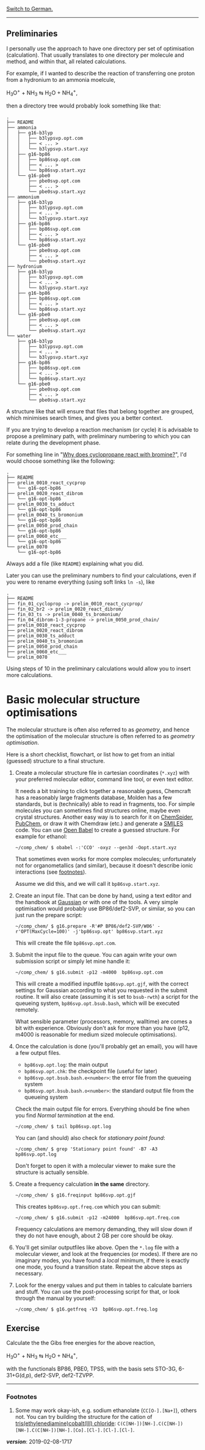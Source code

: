[Switch to German.](mol_struc_de.md)

---

## Preliminaries

I personally use the approach to have one directory per set of optimisation (calculation).
That usually translates to one directory per molecule and method, 
and within that, all related calculations.

For example, if I wanted to describe the reaction of transferring one proton
from a hydronium to an ammonia moelcule, 

H<sub>3</sub>O<sup>+</sup> + NH<sub>3</sub> &lrarr; H<sub>2</sub>O + NH<sub>4</sub><sup>+</sup>, 

then a directory tree would probably look something like that:

```
.
├── README
├── ammonia
│   ├── g16-b3lyp
│   │   ├── b3lypsvp.opt.com
│   │   ├── < ... >
│   │   └── b3lypsvp.start.xyz
│   ├── g16-bp86
│   │   ├── bp86svp.opt.com
│   │   ├── < ... >
│   │   └── bp86svp.start.xyz
│   └── g16-pbe0
│       ├── pbe0svp.opt.com
│       ├── < ... >
│       └── pbe0svp.start.xyz
├── ammonium
│   ├── g16-b3lyp
│   │   ├── b3lypsvp.opt.com
│   │   ├── < ... >
│   │   └── b3lypsvp.start.xyz
│   ├── g16-bp86
│   │   ├── bp86svp.opt.com
│   │   ├── < ... >
│   │   └── bp86svp.start.xyz
│   └── g16-pbe0
│       ├── pbe0svp.opt.com
│       ├── < ... >
│       └── pbe0svp.start.xyz
├── hydronium
│   ├── g16-b3lyp
│   │   ├── b3lypsvp.opt.com
│   │   ├── < ... >
│   │   └── b3lypsvp.start.xyz
│   ├── g16-bp86
│   │   ├── bp86svp.opt.com
│   │   ├── < ... >
│   │   └── bp86svp.start.xyz
│   └── g16-pbe0
│       ├── pbe0svp.opt.com
│       ├── < ... >
│       └── pbe0svp.start.xyz
└── water
    ├── g16-b3lyp
    │   ├── b3lypsvp.opt.com
    │   ├── < ... >
    │   └── b3lypsvp.start.xyz
    ├── g16-bp86
    │   ├── bp86svp.opt.com
    │   ├── < ... >
    │   └── bp86svp.start.xyz
    └── g16-pbe0
        ├── pbe0svp.opt.com
        ├── < ... >
        └── pbe0svp.start.xyz
```

A structure like that will ensure that files that belong together are grouped,
which minimises search times, and gives you a better context.

If you are trying to develop a reaction mechanism (or cycle) it is advisable
to propose a preliminary path, with preliminary numbering to which you can 
relate during the development phase. 

For something line in 
"[Why does cyclopropane react with bromine?](https://chemistry.stackexchange.com/q/10653/4945)",
I'd would choose something like the following:

```
.
├── README
├── prelim_0010_react_cycprop
│   └── g16-opt-bp86
├── prelim_0020_react_dibrom
│   └── g16-opt-bp86
├── prelim_0030_ts_adduct
│   └── g16-opt-bp86
├── prelim_0040_ts_bromonium
│   └── g16-opt-bp86
├── prelim_0050_prod_chain
│   └── g16-opt-bp86
├── prelim_0060_etc___
│   └── g16-opt-bp86
└── prelim_0070
    └── g16-opt-bp86
```

Always add a file (like `README`) explaining what you did.

Later you can use the preliminary numbers to find your calculations, 
even if you were to rename everything (using soft links `ln -s`), like

```
.
├── README
├── fin_01_cycloprop -> prelim_0010_react_cycprop/
├── fin_02_br2 -> prelim_0020_react_dibrom/
├── fin_03_ts -> prelim_0040_ts_bromonium/
├── fin_04_dibrom-1-3-propane -> prelim_0050_prod_chain/
├── prelim_0010_react_cycprop
├── prelim_0020_react_dibrom
├── prelim_0030_ts_adduct
├── prelim_0040_ts_bromonium
├── prelim_0050_prod_chain
├── prelim_0060_etc___
└── prelim_0070
```

Using steps of 10 in the preliminary calculations would allow you to insert 
more calculations.

# Basic molecular structure optimisations

The molecular structure is often also referred to as *geometry*, 
and hence the optimisation of the molecular structure is often referred to as
*geometry optimisation*.

Here is a short checklist, flowchart, or list how to get from an 
initial (guessed) structure to a final structure.

1. Create a molecular structure file in cartesian coordinates (`*.xyz`) 
   with your preferred molecular editor, command line tool, or even text editor.

   It needs a bit training to click together a reasonable guess, 
   Chemcraft has a reasonably large fragments database, 
   Molden has a few standards, but is (technically) able to read in fragments, too.
   For simple molecules you can sometimes find structures online, maybe even crystal structures.
   Another easy way is to search for it on [ChemSpider](http://www.chemspider.com/), 
   [PubChem](https://pubchem.ncbi.nlm.nih.gov/search/), or 
   draw it with Chemdraw (etc.) and generate a 
   [SMILES](https://en.wikipedia.org/wiki/Simplified_molecular-input_line-entry_system) code.
   You can use [Open Babel](http://openbabel.org) to create a guessed structure.
   For example for ethanol:
   
   ```
   ~/comp_chem/ $ obabel -:'CCO' -oxyz --gen3d -Oopt.start.xyz
   ```
   That sometimes even works for more complex molecules; 
   unfortunately not for organometallics (and similar), 
   because it doesn't describe ionic interactions (see [footnotes](#footnotes)).

   Assume we did this, and we will call it `bp86svp.start.xyz`.

2. Create an input file. That can be done by hand, using a text editor and the handbook 
   at [Gaussian](http://gaussian.com/) or with one of the tools.
   A very simple optimisation would probably use BP86/def2-SVP, or similar, 
   so you can just run the prepare script:
   ```
   ~/comp_chem/ $ g16.prepare -R'#P BP86/def2-SVP/W06' -r'OPT(MaxCycle=100)' -j'bp86svp.opt' bp86svp.start.xyz
   ```
   This will create the file `bp86svp.opt.com`.

3. Submit the input file to the queue.
   You can again write your own submission script or simply let mine handle it:
   ```
   ~/comp_chem/ $ g16.submit -p12 -m4000  bp86svp.opt.com
   ```
   This will create a modified inputfile `bp86svp.opt.gjf`, with the correct settings for Gaussian
   according to what you requested in the submit routine.
   It will also create (assuming it is set to `bsub-rwth`) a script for the queueing system,
   `bp86svp.opt.bsub.bash`, which will be executed remotely.

   What sensible parameter (processors, memory, walltime) are comes a bit with experience.
   Obviously don't ask for more than you have 
   (p12, m4000 is reasonable for medium sized molecule optimisations).

4. Once the calculation is done (you'll probably get an email), you will have a few output files.
   - `bp86svp.opt.log`: the main output
   - `bp86svp.opt.chk`: the checkpoint file (useful for later)
   - `bp86svp.opt.bsub.bash.e<number>`: the error file from the queueing system
   - `bp86svp.opt.bsub.bash.o<number>`: the standard output file from the queueing system

   Check the main output file for errors. Everything should be fine when you find *Normal termination* at the end.
   ```
   ~/comp_chem/ $ tail bp86svp.opt.log
   ```
   You can (and should) also check for *stationary point found*:
   ```
   ~/comp_chem/ $ grep 'Stationary point found' -B7 -A3  bp86svp.opt.log

   ```
   Don't forget to open it with a molecular viewer to make sure the structure is actually sensible.

5. Create a frequency calculation **in the same** directory.
   ```
   ~/comp_chem/ $ g16.freqinput bp86svp.opt.gjf
   ```
   This creates `bp86svp.opt.freq.com` which you can submit:
   ```
   ~/comp_chem/ $ g16.submit -p12 -m24000  bp86svp.opt.freq.com
   ```
   Frequency calculations are memory demanding, they will slow down if they do not have enough,
   about 2 GB per core should be okay.

6. You'll get similar outputfiles like above. 
   Open the `*.log` file with a molecular viewer, and look at the frequencies (or modes).
   If there are no imaginary modes, you have found a *local* minimum, 
   if there is exactly one mode, you found a transition state.
   Repeat the above steps as necessary.

7. Look for the energy values and put them in tables to calculate barriers and stuff.
   You can use the post-processing script for that, or look through the manual by yourself:
   ```
   ~/comp_chem/ $ g16.getfreq -V3  bp86svp.opt.freq.log
   ```

## Exercise

Calculate the the Gibs free energies for the above reaction,

H<sub>3</sub>O<sup>+</sup> + NH<sub>3</sub> &lrarr; H<sub>2</sub>O + NH<sub>4</sub><sup>+</sup>, 

with the functionals BP86, PBE0, TPSS, with the basis sets STO-3G, 6-31+G(d,p), def2-SVP, def2-TZVPP.





---
### Footnotes

1. Some may work okay-ish, e.g. sodium ethanolate (`CC[O-].[Na+]`), others not.
   You can try building the structure for the cation of 
   [tris(ethylenediamine)cobalt(III) chloride](https://pubchem.ncbi.nlm.nih.gov/compound/407049):
   `C(C[NH-])[NH-].C(C[NH-])[NH-].C(C[NH-])[NH-].[Co].[Cl-].[Cl-].[Cl-]`.
  



___version___: 2019-02-08-1717
